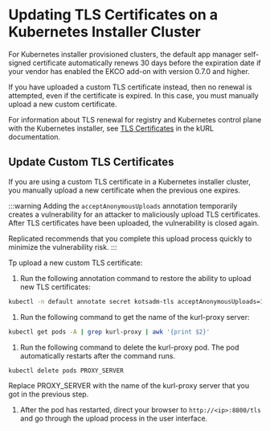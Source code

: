 # Updating TLS Certificates on a Kubernetes Installer Cluster

For Kubernetes installer provisioned clusters, the default app manager self-signed certificate automatically renews 30 days before the expiration date if your vendor has enabled the EKCO add-on with version 0.7.0 and higher.

If you have uploaded a custom TLS certificate instead, then no renewal is attempted, even if the certificate is expired. In this case, you must manually upload a new custom certificate.

For information about TLS renewal for registry and Kubernetes control plane with the Kubernetes installer, see [TLS Certificates](https://kurl.sh/docs/install-with-kurl/setup-tls-certs) in the kURL documentation.

## Update Custom TLS Certificates

If you are using a custom TLS certificate in a Kubernetes installer cluster, you manually upload a new certificate when the previous one expires.                

:::warning
Adding the `acceptAnonymousUploads` annotation temporarily creates a vulnerability for an attacker to maliciously upload TLS certificates. After TLS certificates have been uploaded, the vulnerability is closed again.

Replicated recommends that you complete this upload process quickly to minimize the vulnerability risk.
:::

Tp upload a new custom TLS certificate:

1. Run the following annotation command to restore the ability to upload new TLS certificates:

  ```bash
  kubectl -n default annotate secret kotsadm-tls acceptAnonymousUploads=1 --overwrite
  ```
1. Run the following command to get the name of the kurl-proxy server:

  ```bash
  kubectl get pods -A | grep kurl-proxy | awk '{print $2}'
  ```

1. Run the following command to delete the kurl-proxy pod. The pod automatically restarts after the command runs.

  ```bash
  kubectl delete pods PROXY_SERVER
  ```

  Replace PROXY_SERVER with the name of the kurl-proxy server that you got in the previous step.

1. After the pod has restarted, direct your browser to `http://<ip>:8800/tls` and go through the upload process in the user interface.
